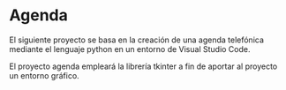 # Agenda

El siguiente proyecto se basa en la creación de una agenda telefónica mediante el lenguaje python en un entorno de Visual Studio Code.

El proyecto agenda empleará la librería tkinter a fin de aportar al proyecto un entorno gráfico.
